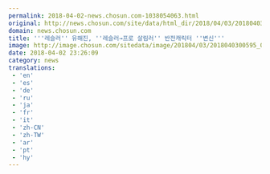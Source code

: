 ```yaml
---
permalink: 2018-04-02-news.chosun.com-1038054063.html
original: http://news.chosun.com/site/data/html_dir/2018/04/03/2018040300614.html
domain: news.chosun.com
title: '''레슬러'' 유해진, ''레슬러→프로 살림러'' 반전캐릭터 ''변신'''
image: http://image.chosun.com/sitedata/image/201804/03/2018040300595_0.jpg
date: 2018-04-02 23:26:09
category: news
translations: 
 - 'en'
 - 'es'
 - 'de'
 - 'ru'
 - 'ja'
 - 'fr'
 - 'it'
 - 'zh-CN'
 - 'zh-TW'
 - 'ar'
 - 'pt'
 - 'hy'
---
```


